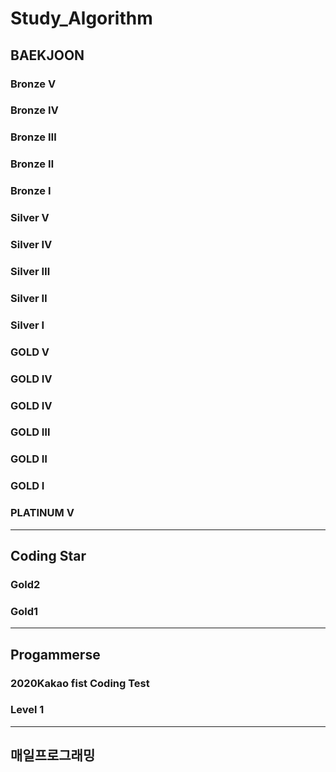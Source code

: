 # Study_Algorithm
## BAEKJOON
### Bronze Ⅴ
### Bronze Ⅳ
### Bronze Ⅲ
### Bronze Ⅱ
### Bronze Ⅰ

### Silver V
### Silver Ⅳ
### Silver Ⅲ
### Silver Ⅱ
### Silver Ⅰ

### GOLD V
### GOLD Ⅳ
### GOLD Ⅳ
### GOLD Ⅲ
### GOLD Ⅱ
### GOLD Ⅰ
### PLATINUM Ⅴ

---
## Coding Star
### Gold2
### Gold1

---
## Progammerse
### 2020Kakao fist Coding Test
### Level 1
---
## 매일프로그래밍
